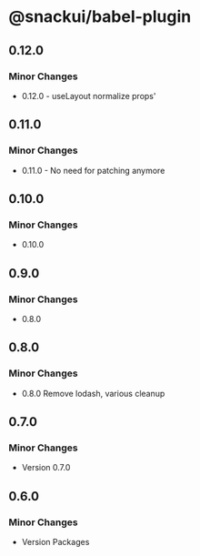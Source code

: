 # @snackui/babel-plugin

## 0.12.0

### Minor Changes

- 0.12.0 - useLayout normalize props'

## 0.11.0

### Minor Changes

- 0.11.0 - No need for patching anymore

## 0.10.0

### Minor Changes

- 0.10.0

## 0.9.0

### Minor Changes

- 0.8.0

## 0.8.0

### Minor Changes

- 0.8.0 Remove lodash, various cleanup

## 0.7.0

### Minor Changes

- Version 0.7.0

## 0.6.0

### Minor Changes

- Version Packages

